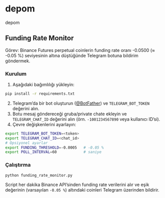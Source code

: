 # depom
depom

## Funding Rate Monitor

Görev: Binance Futures perpetual coinlerin funding rate oranı -0.0500 (≈ -0.05 %) seviyesinin altına düştüğünde Telegram botuna bildirim göndermek.

### Kurulum

1. Aşağıdaki bağımlılığı yükleyin:

```bash
pip install -r requirements.txt
```

2. Telegram’da bir bot oluşturun ([@BotFather](https://t.me/BotFather)) ve `TELEGRAM_BOT_TOKEN` değerini alın.
3. Botu mesaj göndereceği gruba/private chate ekleyin ve `TELEGRAM_CHAT_ID` değerini alın (örn. `-1001234567890` veya kullanıcı ID’si).
4. Çevre değişkenlerini ayarlayın:

```bash
export TELEGRAM_BOT_TOKEN=<token>
export TELEGRAM_CHAT_ID=<chat_id>
# Opsiyonel ayarlar
export FUNDING_THRESHOLD=-0.0005   # -0.05 %
export POLL_INTERVAL=60            # saniye
```

### Çalıştırma

```bash
python funding_rate_monitor.py
```

Script her dakika Binance API’sinden funding rate verilerini alır ve eşik değerinin (varsayılan `-0.05 %`) altındaki coinleri Telegram üzerinden bildirir.
